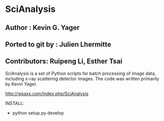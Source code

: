 # SciAnalysis

## Author : Kevin G. Yager
## Ported to git by : Julien Lhermitte
## Contributors: Ruipeng Li, Esther Tsai

SciAnalysis is a set of Python scripts for batch processing of image data,
including x-ray scattering detector images. The code was written primarily by
Kevin Yager.

http://gisaxs.com/index.php/SciAnalysis

INSTALL:

 * python setup.py develop

